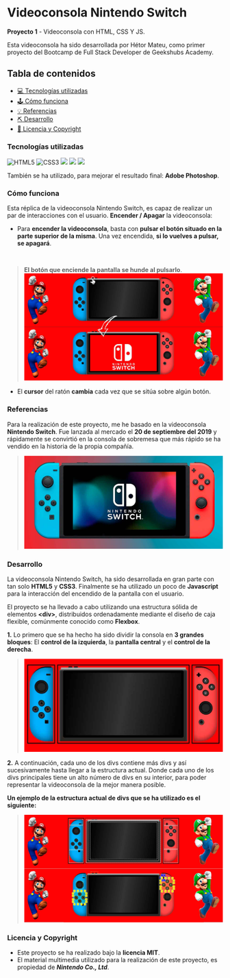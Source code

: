 # Videoconsola Nintendo Switch

**Proyecto 1** - Videoconsola con HTML, CSS Y JS.

Esta videoconsola ha sido desarrollada por Hétor Mateu, como primer proyecto del Bootcamp de Full Stack Developer de Geekshubs Academy.

## Tabla de contenidos
* [💻 Tecnologías utilizadas](#tecnologías-utilizadas)
* [🕹️ Cómo funciona](#cómo-funciona)
* [💡 Referencias](#referencias)
* [:pick: Desarrollo](#desarrollo)
* [📃 Licencia y Copyright](#licencia-y-copyright)

### Tecnologías utilizadas
<img src="https://camo.githubusercontent.com/49fbb99f92674cc6825349b154b65aaf4064aec465d61e8e1f9fb99da3d922a1/68747470733a2f2f696d672e736869656c64732e696f2f62616467652f68746d6c352d2532334533344632362e7376673f7374796c653d666f722d7468652d6261646765266c6f676f3d68746d6c35266c6f676f436f6c6f723d7768697465" alt="HTML5" data-canonical-src="https://img.shields.io/badge/html5-%23E34F26.svg?style=for-the-badge&amp;logo=html5&amp;logoColor=white" style="max-width: 100%;"> <img src="https://camo.githubusercontent.com/e6b67b27998fca3bccf4c0ee479fc8f9de09d91f389cccfbe6cb1e29c10cfbd7/68747470733a2f2f696d672e736869656c64732e696f2f62616467652f637373332d2532333135373242362e7376673f7374796c653d666f722d7468652d6261646765266c6f676f3d63737333266c6f676f436f6c6f723d7768697465" alt="CSS3" data-canonical-src="https://img.shields.io/badge/css3-%231572B6.svg?style=for-the-badge&amp;logo=css3&amp;logoColor=white" style="max-width: 100%;"> <img src="https://camo.githubusercontent.com/ecd0d6fc3da2be7f3a92b0a5bb2d8a5ed5a97fba21dc59ae638caa548d79d88d/68747470733a2f2f696d672e736869656c64732e696f2f62616467652f6a61766173636970742d4546443831443f7374796c653d666f722d7468652d6261646765266c6f676f3d6a617661736372697074266c6f676f436f6c6f723d626c61636b" data-canonical-src="https://img.shields.io/badge/javascipt-EFD81D?style=for-the-badge&amp;logo=javascript&amp;logoColor=black" style="max-width: 100%;">
<img src="https://user-images.githubusercontent.com/121863208/227808612-8d3f0fee-99d9-45d8-8274-6584c9ac0b38.svg" style="max-width: 100%;"> <img src="https://user-images.githubusercontent.com/121863208/227808620-cd6e5d5c-dd63-4a9d-b19d-0983807cae95.svg" style="max-width: 100%;">

También se ha utilizado, para mejorar el resultado final: **Adobe Photoshop**.

### Cómo funciona
Esta réplica de la videoconsola Nintendo Switch, es capaz de realizar un par de interacciones con el usuario.
**Encender / Apagar** la videoconsola:

* Para **encender la videoconsola**, basta con **pulsar el botón situado en la parte superior de la misma**. Una vez encendida, **si lo vuelves a pulsar, se apagará**.
<br>

  >**El botón que enciende la pantalla se hunde al pulsarlo**.
  >![image](./img/encenderConsola.jpg)

* El **cursor** del ratón **cambia** cada vez que se sitúa sobre algún botón.

### Referencias
Para la realización de este proyecto, me he basado en la videoconsola **Nintendo Switch**. Fue lanzada al mercado el **20 de septiembre del 2019** y rápidamente se convirtió en la consola de sobremesa que más rápido se ha vendido en la historia de la propia compañía.
>![image](./img/switchReal.jpg)

### Desarrollo

La videoconsola Nintendo Switch, ha sido desarrollada en gran parte con tan solo **HTML5** y **CSS3**. Finalmente se ha utilizado un poco de **Javascript** para la interacción del encendido de la pantalla con el usuario.

El proyecto se ha llevado a cabo utilizando una estructura sólida de elementos **&lt;div&gt;**, distribuidos ordenadamente mediante el diseño de caja flexible, comúnmente conocido como **Flexbox**.

**1.** Lo primero que se ha hecho ha sido dividir la consola en **3 grandes bloques**: El **control de la izquierda**, la **pantalla central** y el **control de la derecha**.
 >![image](./img/divsPricipales.jpg)
 
 **2.** A continuación, cada uno de los divs contiene más divs y así sucesivamente hasta llegar a la estructura actual. Donde cada uno de los divs principales tiene un alto número de divs en su interior, para poder representar la videoconsola de la mejor manera posible.  

**Un ejemplo de la estructura actual de divs que se ha utilizado es el siguiente:**

>![image](./img/divsSecundarios.jpg)

### Licencia y Copyright
* Este proyecto se ha realizado bajo la **licencia MIT**.
* El material multimedia utilizado para la realización de este proyecto, es propiedad de ***Nintendo Co., Ltd***.